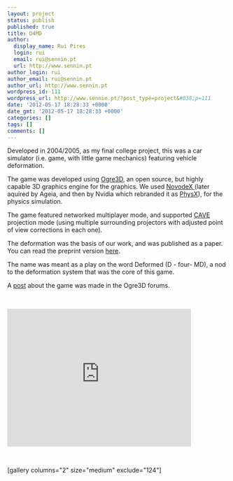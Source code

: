 ```yaml
---
layout: project
status: publish
published: true
title: D4MD
author:
  display_name: Rui Pires
  login: rui
  email: rui@sennin.pt
  url: http://www.sennin.pt
author_login: rui
author_email: rui@sennin.pt
author_url: http://www.sennin.pt
wordpress_id: 111
wordpress_url: http://www.sennin.pt/?post_type=project&#038;p=111
date: '2012-05-17 18:28:33 +0000'
date_gmt: '2012-05-17 18:28:33 +0000'
categories: []
tags: []
comments: []
---
```

<p>Developed in 2004/2005, as my final college project, this was a car simulator (i.e. game, with little game mechanics) featuring vehicle deformation.</p>
<p>The game was developed using <a href="http://www.ogre3d.org">Ogre3D</a>, an open source, but highly capable 3D graphics engine for the graphics. We used <a href="http://en.wikipedia.org/wiki/Novodex">NovodeX </a>(later aquired by Ageia, and then by Nvidia which rebranded it as <a href="http://www.geforce.com/hardware/technology/physx">PhysX</a>), for the physics simulation.</p>
<p>The game featured networked multiplayer mode, and supported <a href="http://en.wikipedia.org/wiki/Cave_Automatic_Virtual_Environment">CAVE </a>projection mode (using multiple surrounding projectors with adjusted point of view corrections in each one).</p>
<p>The deformation was the basis of our work, and was published as a paper. You can read the preprint version <a href="http://www.sennin.pt/wp-content/uploads/2012/05/d4md_preprint.pdf">here</a>.</p>
<p>The name was meant as a play on the word Deformed (D - four- MD), a nod to the deformation system that was the core of this game.</p>
<p>A <a href="http://www.ogre3d.org/phpBB2/viewtopic.php?t=11962">post</a>&nbsp;about the game was made in the Ogre3D forums.</p>
<p>&nbsp;</p>
<p><iframe src="http://www.youtube.com/embed/cWalXUvbQts" frameborder="0" width="420" height="315"></iframe></p>
<p>&nbsp;</p>
<p>[gallery columns="2" size="medium" exclude="124"]</p>
